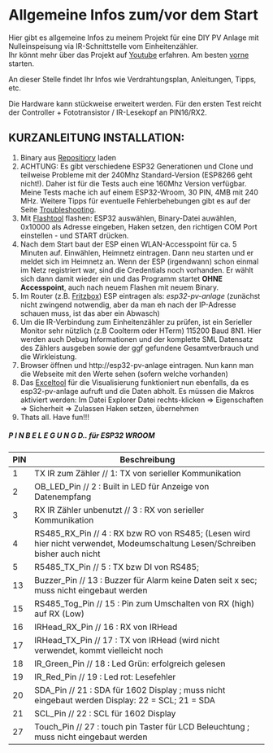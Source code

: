 # Allgemeine Infos zum/vor dem Start #
Hier gibt es allgemeine Infos zu meinem Projekt für eine DIY PV Anlage mit Nulleinspeisung via IR-Schnittstelle vom Einheitenzähler.  
Ihr könnt mehr über das Projekt auf [Youtube](https://www.youtube.com/@ichbaupv8402) erfahren. Am besten [vorne](https://www.youtube.com/watch?v=iOFwGEbs9Tw) starten.  

An dieser Stelle findet Ihr Infos wie Verdrahtungsplan, Anleitungen, Tipps, etc.  

Die Hardware kann stückweise erweitert werden. Für den ersten Test reicht der Controller + Fototransistor / IR-Lesekopf an PIN16/RX2.

## KURZANLEITUNG INSTALLATION: ##
1. Binary aus [Repositiory](https://github.com/IchBauPV/2.ESP32-PV-Controller-Binaries)  laden  
2. ACHTUNG: Es gibt verschiedene ESP32 Generationen und Clone und teilweise Probleme mit der 240Mhz Standard-Version (ESP8266 geht nicht!). Daher ist für die Tests auch eine 160Mhz Version verfügbar. Meine Tests mache ich auf einem ESP32-Wroom, 30 PIN, 4MB mit 240 MHz. Weitere Tipps für eventuelle Fehlerbehebungen gibt es auf der Seite [Troubleshooting](https://github.com/IchBauPV/2.ESP32-PV-Controller-Binaries/blob/main/Troubleshooting.md).
4. Mit [Flashtool](https://www.espressif.com/en/support/download/other-tools?keys=&field_type_tid%5B%5D=13) flashen: ESP32 auswählen, Binary-Datei auwählen, 0x10000 als Adresse eingeben, Haken setzen, den richtigen COM Port einstellen - und START drücken.
5. Nach dem Start baut der ESP einen WLAN-Accesspoint für ca. 5 Minuten auf. Einwählen, Heimnetz eintragen. Dann neu starten und er meldet sich im Heimnetz an.   Wenn der ESP (irgendwann) schon einmal im Netz registriert war, sind die Credentials noch vorhanden. Er wählt sich dann damit wieder ein und das Programm startet **OHNE Accesspoint**, auch nach neuem Flashen mit neuem Binary.
6. Im Router (z.B. [Fritzbox](https://github.com/IchBauPV/1.Infos-zu-Beginn/blob/main/Einstellung-Fritzbox.md)) ESP eintragen als: *esp32-pv-anlage* (zunächst nicht zwingend notwendig, aber da man eh nach der IP-Adresse schauen muss, ist das aber ein Abwasch)  
7. Um die IR-Verbindung zum Einheitenzähler zu prüfen, ist ein Serieller Monitor sehr nützlich (z.B Coolterm oder HTerm) 115200 Baud 8N1. Hier werden auch Debug Informationen und der komplette SML Datensatz des Zählers ausgeben sowie der ggf gefundene Gesamtverbrauch und die Wirkleistung.  
8. Browser öffnen und http://esp32-pv-anlage eintragen. Nun kann man die Webseite mit den Werte sehen (sofern welche vorhanden)
9. Das [Exceltool](https://github.com/IchBauPV/3.Zusatzsoftware) für die Visualisierung funktioniert nun ebenfalls, da es esp32-pv-anlage aufruft und die Daten abholt.  Es müssen die Makros aktiviert werden: Im Datei Explorer Datei rechts-klicken => Eigenschaften => Sicherheit => Zulassen Haken setzen, übernehmen
10. Thats all. Have fun!!!


##### P I N B E L E G U N G  D..   für ESP32 WROOM  ######
|PIN|Beschreibung|
|------|------|
| 1 |TX IR zum Zähler        //  1: TX von serieller Kommunikation |
| 2 |OB_LED_Pin               //  2 : Built in LED für Anzeige von Datenempfang  |
| 3 |RX IR  Zähler unbenutzt  //  3 : RX von serieller Kommunikation 
| 4 |RS485_RX_Pin             //  4 : RX bzw RO von RS485; (Lesen wird hier nicht verwendet, Modeumschaltung Lesen/Schreiben bisher auch nicht  |
| 5 |R5485_TX_Pin             //  5 : TX bzw DI von  RS485;  |
| 13| Buzzer_Pin              // 13 : Buzzer für Alarm keine Daten seit x sec; muss nicht eingebaut werden  |
| 15| RS485_Tog_Pin           // 15 : Pin zum Umschalten von RX (high) auf RX (Low)  |
| 16| IRHead_RX_Pin           // 16 : RX von IRHead  |
| 17| IRHead_TX_Pin           // 17 : TX von IRHead (wird nicht verwendet, kommt vielleicht noch  |
| 18| IR_Green_Pin            // 18 : Led Grün: erfolgreich gelesen  |
| 19| IR_Red_Pin              // 19 : Led rot: Lesefehler  |
| 20| SDA_Pin                 // 21 : SDA für 1602 Display   ; muss nicht eingebaut werden    Display: 22 = SCL; 21 = SDA  |
| 21| SCL_Pin                 // 22 : SCL für 1602 Display  |
| 27| Touch_Pin               // 27 : touch pin Taster für LCD Beleuchtung  ; muss nicht eingebaut werden  |

